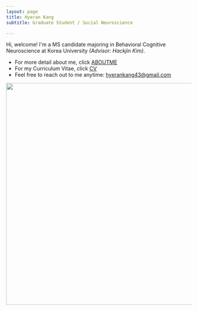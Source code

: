 ```yaml
---
layout: page
title: Hyeran Kang
subtitle: Graduate Student / Social Neuroscience

---
```


Hi, welcome!
I'm a MS candidate majoring in Behavioral Cognitive Neuroscience at Korea University <i>(Advisor: Hackjin Kim)</i>. 
- For more detail about me, click <a href="/aboutme">ABOUTME</a>
- For my Curriculum Vitae, click <a href="pdfs/HyeranKang_CV_230125.pdf">CV</a>
- Feel free to reach out to me anytime: <u>hyerankang43@gmail.com</u>
  
<center><img src="/photo/mountain_Hadong.jpg" width="600" align="center"/></center>
